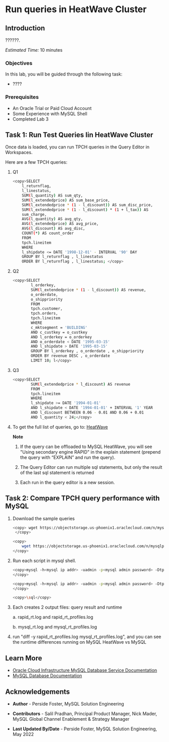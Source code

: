 # Run queries in HeatWave Cluster

## Introduction

??????.

_Estimated Time:_ 10 minutes

### Objectives

In this lab, you will be guided through the following task:

- ????

### Prerequisites

- An Oracle Trial or Paid Cloud Account
- Some Experience with MySQL Shell
- Completed Lab 3

## Task 1: Run Test Queries Iin HeatWave Cluster

Once data is loaded, you can run TPCH queries in the Query Editor in Workspaces.

Here are a few TPCH queries:

1. Q1

    ```bash
    <copy>SELECT
        l_returnflag,
        l_linestatus,
        SUM(l_quantity) AS sum_qty,
        SUM(l_extendedprice) AS sum_base_price,
        SUM(l_extendedprice * (1 - l_discount)) AS sum_disc_price,
        SUM(l_extendedprice * (1 - l_discount) * (1 + l_tax)) AS
        sum_charge,
        AVG(l_quantity) AS avg_qty,
        AVG(l_extendedprice) AS avg_price,
        AVG(l_discount) AS avg_disc,
        COUNT(*) AS count_order
        FROM
        tpch.lineitem
        WHERE
        l_shipdate <= DATE '1998-12-01' - INTERVAL '90' DAY
        GROUP BY l_returnflag , l_linestatus
        ORDER BY l_returnflag , l_linestatus; </copy>
    ```

2. Q2

    ```bash
    <copy>SELECT
            l_orderkey,
            SUM(l_extendedprice * (1 - l_discount)) AS revenue,
            o_orderdate,
            o_shippriority
            FROM
            tpch.customer,
            tpch.orders,
            tpch.lineitem
            WHERE
            c_mktsegment = 'BUILDING'
            AND c_custkey = o_custkey
            AND l_orderkey = o_orderkey
            AND o_orderdate < DATE '1995-03-15'
            AND l_shipdate > DATE '1995-03-15'
            GROUP BY l_orderkey , o_orderdate , o_shippriority
            ORDER BY revenue DESC , o_orderdate
            LIMIT 10; l</copy>
    ```

3. Q3

    ```bash
    <copy>SELECT
            SUM(l_extendedprice * l_discount) AS revenue
            FROM
            tpch.lineitem
            WHERE
            l_shipdate >= DATE '1994-01-01'
            AND l_shipdate < DATE '1994-01-01' + INTERVAL '1' YEAR
            AND l_discount BETWEEN 0.06 - 0.01 AND 0.06 + 0.01
            AND l_quantity < 24;</copy>
    ```

4. To get the full list of queries, go to:
        [HeatWave](https://github.com/oracle/heat)

    **Note**

    1. If the query can be offloaded to MySQL HeatWave, you will see "Using secondary
    engine RAPID" in the explain statement (prepend the query with “EXPLAIN” and run
    the query).

    2. The Query Editor can run multiple sql statements, but only the result of the last sql
    statement is returned

    3. Each run in the query editor is a new session.

## Task 2: Compare TPCH query performance with MySQL

1. Download the sample queries

    ```bash
    <copy> wget https://objectstorage.us-phoenix1.oraclecloud.com/n/mysqlpm/b/tpch/o/tpch_queries_rapid.sql
     </copy> 
    ```
  
    ```bash
    <copy>   
        wget https://objectstorage.us-phoenix1.oraclecloud.com/n/mysqlpm/b/tpch/o/tpch_queries_mysql.sql 
    </copy>
    ```

2. Run each script in mysql shell.

    ```bash
    <copy>mysql -h<mysql ip addr> -uadmin -p<mysql admin password> -Dtpch < tpch_queries_rapid.sql
    </copy>
    ```

    ```bash
    <copy>mysql -h<mysql ip addr> -uadmin -p<mysql admin password> -Dtpch <tpch_queries_mysql.sql
    </copy>
    ```

    ```bash
    <copy>\sql</copy>
    ```

3. Each creates 2 output files: query result and runtime

    a. rapid_rt.log and rapid_rt_profiles.log

    b. mysql_rt.log and mysql_rt_profiles.log   

4. run "diff -y rapid_rt_profiles.log mysql_rt_profiles.log", and you can see the runtime differences
running on MySQL HeatWave vs MySQL

## Learn More

* [Oracle Cloud Infrastructure MySQL Database Service Documentation ](https://docs.cloud.oracle.com/en-us/iaas/MySQL-database)
* [MySQL Database Documentation](https://www.MySQL.com)

## Acknowledgements

- **Author** - Perside Foster, MySQL Solution Engineering

- **Contributors** - Salil Pradhan, Principal Product Manager,
Nick Mader, MySQL Global Channel Enablement & Strategy Manager
- **Last Updated By/Date** - Perside Foster, MySQL Solution Engineering, May 2022
